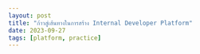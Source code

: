 ```yaml
---
layout: post
title: "ก้าวสู่เส้นทางในการสร้าง Internal Developer Platform"
date: 2023-09-27
tags: [platform, practice]
---
```

